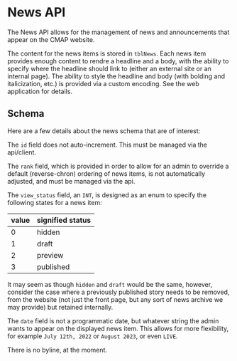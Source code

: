 # News API

The News API allows for the management of news and announcements that appear on the CMAP website.

The content for the news items is stored in `tblNews`. Each news item provides enough content to rendre a headline and a body, with the ability to specify where the headline should link to (either an external site or an internal page). The ability to style the headline and body (with bolding and italicization, etc.) is provided via a custom encoding. See the web application for details.

## Schema

Here are a few details about the news schema that are of interest:

The `id` field does not auto-increment. This must be managed via the api/client.

The `rank` field, which is provided in order to allow for an admin to override a default (reverse-chron) ordering of news items, is not automatically adjusted, and must be managed via the api.

The `view_status` field, an `INT`, is designed as an enum to specify the following states for a news item:

| value | signified status |
| ----- | ---------------- |
| 0     | hidden           |
| 1     | draft            |
| 2     | preview          |
| 3     | published        |

It may seem as though `hidden` and `draft` would be the same, however, consider the case where a previously published story needs to be removed, from the website (not just the front page, but any sort of news archive we may provide) but retained internally.

The `date` field is not a programmatic date, but whatever string the admin wants to appear on the displayed news item. This allows for more flexibility, for example `July 12th, 2022` or `August 2023`, or even `LIVE`.

There is no byline, at the moment.
